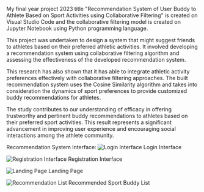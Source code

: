 My final year project 2023 title "Recommendation System of User Buddy to Athlete Based on Sport Activities using Collaborative Filtering" is created on Visual Studio Code and the collaborative filtering model is created on Jupyter Notebook using Python programming language.

This project was undertaken to design a system that might suggest friends to athletes based on their preferred athletic activities. It involved developing a recommendation system using collaborative filtering algorithm and assessing the effectiveness of the developed recommendation system.

This research has also shown that it has able to integrate athletic activity preferences effectively with collaborative filtering approaches. The built recommendation system uses the Cosine Similarity algorithm and takes into consideration the dynamics of sport preferences to provide customized buddy recommendations for athletes.

The study contributes to our understanding of efficacy in offering trustworthy and pertinent buddy recommendations to athletes based on their preferred sport activities. This result represents a significant advancement in improving user experience and encouraging social interactions among the athlete community.

Recommendation System Interface:
![Login Interface](https://github.com/user-attachments/assets/8d64b1e3-56ad-475c-b36a-9f0fa2ffa09e)
Login Interface

![Registration Interface](https://github.com/user-attachments/assets/f2dd197a-1e9e-44c0-8dfb-ab67376815aa)
Registration Interface

![Landing Page](https://github.com/user-attachments/assets/a7ba99e5-7a78-44dd-a936-29bf04d78234)
Landing Page

![Recommendation List](https://github.com/user-attachments/assets/d835915e-50f6-40bd-8ca7-ac106eab39e1)
Recommended Sport Buddy List

